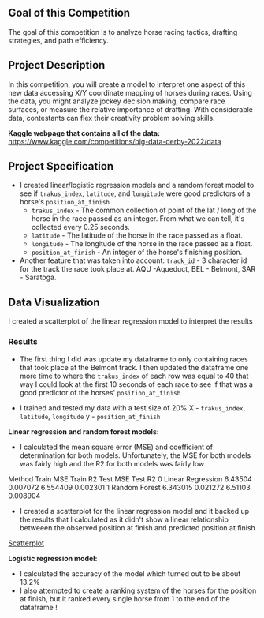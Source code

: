 ## Goal of this Competition
The goal of this competition is to analyze horse racing tactics, drafting strategies, and path efficiency.

## Project Description
In this competition, you will create a model to interpret one aspect of this new data accessing X/Y coordinate mapping of horses during races. Using the data, you might analyze jockey decision making, compare race surfaces, or measure the relative importance of drafting. With considerable data, contestants can flex their creativity problem solving skills.

**Kaggle webpage that contains all of the data:**
https://www.kaggle.com/competitions/big-data-derby-2022/data

## Project Specification
* I created linear/logistic regression models and a random forest model to see if `trakus_index`, `latitude`, and `longitude` were good predictors of a horse's `position_at_finish`
    * `trakus_index` - The common collection of point of the lat / long of the horse in the race passed as an integer. From what we can tell, it's collected every 0.25 seconds.
    * `latitude` - The latitude of the horse in the race passed as a float.
    * `longitude` - The longitude of the horse in the race passed as a float.
    * `position_at_finish` - An integer of the horse's finishing position.
* Another feature that was taken into account:
    `track_id` - 3 character id for the track the race took place at. AQU -Aqueduct, BEL - Belmont, SAR - Saratoga.
    
## Data Visualization
I created a scatterplot of the linear regression model to interpret the results

### Results
* The first thing I did was update my dataframe to only containing races that took place at the Belmont track. I then updated the dataframe one more time to where the `trakus_index` of each row was equal to 40 that way I could look at the first 10 seconds of each race to see if that was a good predictor of the horses' `position_at_finish`

* I trained and tested my data with a test size of 20%
X - `trakus_index`, `latitude`, `longitude`
y - `position_at_finish`

**Linear regression and random forest models:**
* I calculated the mean square error (MSE) and coefficient of determination for both models. Unfortunately, the MSE for both models was fairly high and the R2 for both models was fairly low
  
Method	            Train MSE	  Train R2	Test MSE	Test R2
0	Linear Regression	6.43504	    0.007072	6.554409	0.002301
1	Random Forest	    6.343015	  0.021272	6.51103	  0.008904

* I created a scatterplot for the linear regression model and it backed up the results that I calculated as it didn't show a linear relationship betweeen the observed position at finish and predicted position at finish

[Scatterplot](https://github.com/yeahAaron/KaggleProject/assets/112126602/ced1ff75-e52f-42ee-94e6-f759bdf97d58)

**Logistic regression model:**
* I calculated the accuracy of the model which turned out to be about 13.2%
* I also attempted to create a ranking system of the horses for the position at finish, but it ranked every single horse from 1 to the end of the dataframe !
